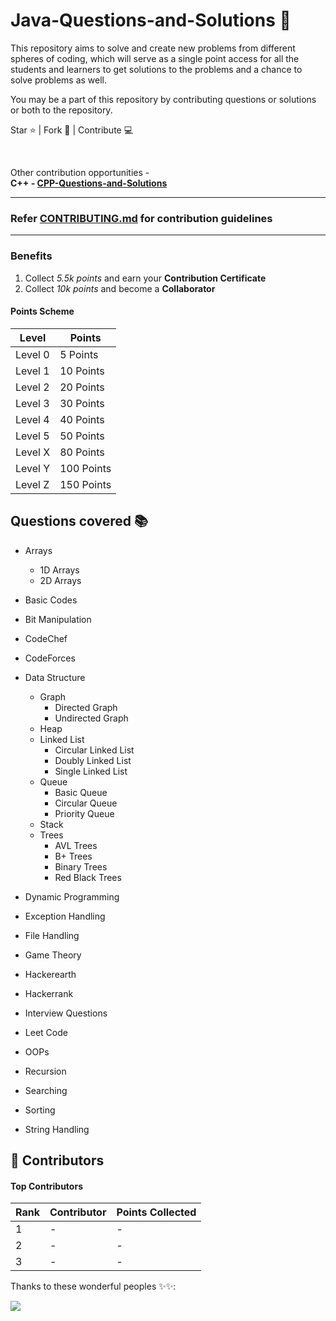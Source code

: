# Java-Questions-and-Solutions 🎯

This repository aims to solve and create new problems from different spheres of coding, which will serve as a single point access for all the students and learners to get solutions to the problems and a chance to solve problems as well.

You may be a part of this repository by contributing questions or solutions or both to the repository.

Star ⭐ |  Fork 🔗 |  Contribute 💻

<br>

Other contribution opportunities - <br>
<b>C++ - [CPP-Questions-and-Solutions](https://github.com/SarthakKeshari/CPP-Questions-and-Solutions)</b>



-----
### Refer [CONTRIBUTING.md](https://github.com/SarthakKeshari/Java-Questions-and-Solutions/blob/master/CONTRIBUTING.md) for contribution guidelines
-----

### Benefits

1. Collect *5.5k points* and earn your **Contribution Certificate**
2. Collect *10k points* and become a **Collaborator**

#### Points Scheme
Level | Points
------------ | -------------
Level 0 | 5 Points
Level 1 | 10 Points
Level 2 | 20 Points
Level 3 | 30 Points
Level 4 | 40 Points
Level 5 | 50 Points
Level X | 80 Points
Level Y | 100 Points
Level Z | 150 Points


## Questions covered 📚

- Arrays
  - 1D Arrays
  - 2D Arrays

- Basic Codes

- Bit Manipulation

- CodeChef

- CodeForces

- Data Structure
  - Graph
    - Directed Graph
    - Undirected Graph
  - Heap
  - Linked List
    - Circular Linked List
    - Doubly Linked List
    - Single Linked List
  - Queue
    - Basic Queue
    - Circular Queue
    - Priority Queue
  - Stack
  - Trees
    - AVL Trees
    - B+ Trees
    - Binary Trees
    - Red Black Trees

- Dynamic Programming

- Exception Handling

- File Handling

- Game Theory

- Hackerearth

- Hackerrank

- Interview Questions

- Leet Code

- OOPs

- Recursion

- Searching

- Sorting

- String Handling



## 🌟 Contributors

#### Top Contributors
Rank | Contributor | Points Collected
------------ | ------------- | ---------
1 | - | -
2 | - | -
3 | - | -

Thanks to these wonderful peoples ✨✨:

<a href="https://github.com/SarthakKeshari/Java-Questions-and-Solutions/graphs/contributors">
  <img src="https://contrib.rocks/image?repo=SarthakKeshari/Java-Questions-and-Solutions" />
</a>

